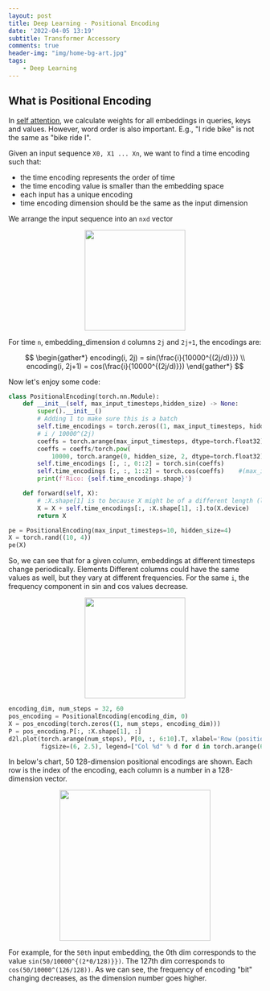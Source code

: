 ```yaml
---
layout: post
title: Deep Learning - Positional Encoding
date: '2022-04-05 13:19'
subtitle: Transformer Accessory
comments: true
header-img: "img/home-bg-art.jpg"
tags:
    - Deep Learning
---
```


## What is Positional Encoding

In [self attention](./2022-03-28-deep-learning-multi-headed-self-attention.markdown), we calculate weights for all embeddings in queries, keys and values. However, word order is also important. E.g., "I ride bike" is not the same as "bike ride I".

Given an input sequence `X0, X1 ... Xn`, we want to find a time encoding such that:

- the time encoding represents the order of time
- the time encoding value is smaller than the embedding space
- each input has a unique encoding
- time encoding dimension should be the same as the input dimension

We arrange the input sequence into an `nxd` vector

<div style="text-align: center;">
    <p align="center">
       <figure>
            <img src="https://github.com/user-attachments/assets/40f50a34-9803-4f52-a2c3-defea9863d6c" height="200" alt=""/>
       </figure>
    </p>
</div>

For time `n`, embedding_dimension `d` columns `2j` and `2j+1`, the encodings are:

$$
\begin{gather*}
encoding(i, 2j) = sin(\frac{i}{10000^{(2j/d)}})
\\
encoding(i, 2j+1) = cos(\frac{i}{10000^{(2j/d)}})
\end{gather*}
$$

Now let's enjoy some code:

```python
class PositionalEncoding(torch.nn.Module):
    def __init__(self, max_input_timesteps,hidden_size) -> None:
        super().__init__()
        # Adding 1 to make sure this is a batch
        self.time_encodings = torch.zeros((1, max_input_timesteps, hidden_size))
        # i / 10000^(2j)
        coeffs = torch.arange(max_input_timesteps, dtype=torch.float32).reshape(-1, 1) #(max_input_timesteps, 1)
        coeffs = coeffs/torch.pow(
            10000, torch.arange(0, hidden_size, 2, dtype=torch.float32) / hidden_size)  #(max_input_timesteps, 4)
        self.time_encodings [:, :, 0::2] = torch.sin(coeffs)
        self.time_encodings [:, :, 1::2] = torch.cos(coeffs)    #(max_input_timesteps, 4)
        print(f'Rico: {self.time_encodings.shape}')

    def forward(self, X):
        # :X.shape[1] is to because X might be of a different length (lower than max_input_timesteps)
        X = X + self.time_encodings[:, :X.shape[1], :].to(X.device)
        return X

pe = PositionalEncoding(max_input_timesteps=10, hidden_size=4)
X = torch.rand((10, 4))
pe(X)
```

So, we can see that for a given column, embeddings at different timesteps change periodically. Elements Different columns could have the same values as well, but they vary at different frequencies. For the same `i`, the frequency component in sin and cos values decrease.

<div style="text-align: center;">
    <p align="center">
       <figure>
            <img src="https://github.com/user-attachments/assets/4d1f0d07-4721-452c-abb7-dd0229645c1a" height="200" alt=""/>
       </figure>
    </p>
</div>

```python
encoding_dim, num_steps = 32, 60
pos_encoding = PositionalEncoding(encoding_dim, 0)
X = pos_encoding(torch.zeros((1, num_steps, encoding_dim)))
P = pos_encoding.P[:, :X.shape[1], :]
d2l.plot(torch.arange(num_steps), P[0, :, 6:10].T, xlabel='Row (position)',
         figsize=(6, 2.5), legend=["Col %d" % d for d in torch.arange(6, 10)])
```

In below's chart, 50 128-dimension positional encodings are shown. Each row is the index of the encoding, each column is a number in a 128-dimension vector.

<div style="text-align: center;">
<p align="center">
    <figure>
        <img src="https://github.com/user-attachments/assets/9e5826c7-fa69-4cbe-8934-4716e4fc6dae" height="300" alt=""/>
    </figure>
</p>
</div>

For example, for the `50th` input embedding, the 0th dim corresponds to the value `sin(50/10000^{(2*0/128)}})`. The 127th dim corresponds to `cos(50/10000^(126/128))`. As we can see, the frequency of encoding "bit" changing decreases, as the dimension number goes higher.
